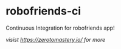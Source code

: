 # robofriends-ci

Continuous Integration for robofriends app!

_visist https://zerotomastery.io/ for more_
